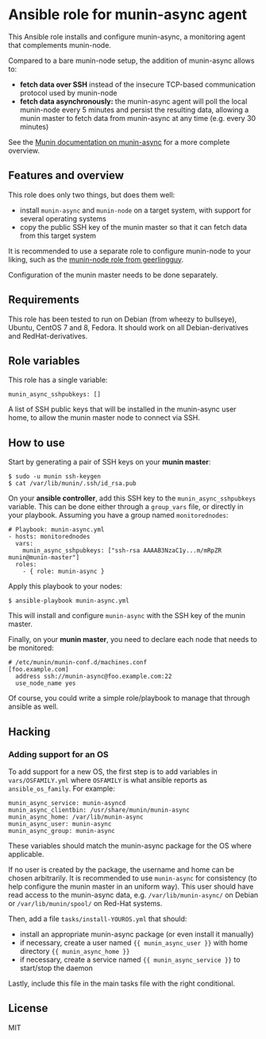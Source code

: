 # Ansible role for munin-async agent

This Ansible role installs and configure munin-async, a monitoring agent
that complements munin-node.

Compared to a bare munin-node setup, the addition of munin-async allows to:

- **fetch data over SSH** instead of the insecure TCP-based communication protocol used by munin-node
- **fetch data asynchronously:** the munin-async agent will poll the local munin-node
  every 5 minutes and persist the resulting data, allowing a munin master to
  fetch data from munin-async at any time (e.g. every 30 minutes)

See the [Munin documentation on munin-async](http://guide.munin-monitoring.org/en/latest/node/async.html)
for a more complete overview.

## Features and overview

This role does only two things, but does them well:

- install `munin-async` and `munin-node` on a target system, with support for several operating systems
- copy the public SSH key of the munin master so that it can fetch data from this target system

It is recommended to use a separate role to configure munin-node to your liking,
such as the [munin-node role from geerlingguy](https://github.com/geerlingguy/ansible-role-munin-node).

Configuration of the munin master needs to be done separately.

## Requirements

This role has been tested to run on Debian (from wheezy to bullseye), Ubuntu,
CentOS 7 and 8, Fedora.  It should work on all Debian-derivatives and RedHat-derivatives.

## Role variables

This role has a single variable:

    munin_async_sshpubkeys: []

A list of SSH public keys that will be installed in the munin-async user home, to allow the munin master node to connect via SSH.

## How to use

Start by generating a pair of SSH keys on your **munin master**:

    $ sudo -u munin ssh-keygen
    $ cat /var/lib/munin/.ssh/id_rsa.pub


On your **ansible controller**, add this SSH key to the `munin_async_sshpubkeys` variable.
This can be done either through a `group_vars` file, or directly in your playbook.
Assuming you have a group named `monitorednodes`:

    # Playbook: munin-async.yml
    - hosts: monitorednodes
      vars:
        munin_async_sshpubkeys: ["ssh-rsa AAAAB3NzaC1y...m/mRpZR munin@munin-master"]
      roles:
        - { role: munin-async }

Apply this playbook to your nodes:

    $ ansible-playbook munin-async.yml

This will install and configure `munin-async` with the SSH key of the munin master.

Finally, on your **munin master**, you need to declare each node that needs to be monitored:

    # /etc/munin/munin-conf.d/machines.conf
    [foo.example.com]
      address ssh://munin-async@foo.example.com:22
      use_node_name yes

Of course, you could write a simple role/playbook to manage that through ansible as well.

## Hacking

### Adding support for an OS

To add support for a new OS, the first step is to add variables in
`vars/OSFAMILY.yml` where `OSFAMILY` is what ansible reports as `ansible_os_family`.
For example:

```
munin_async_service: munin-asyncd
munin_async_clientbin: /usr/share/munin/munin-async
munin_async_home: /var/lib/munin-async
munin_async_user: munin-async
munin_async_group: munin-async
```

These variables should match the munin-async package for the OS where applicable.

If no user is created by the package, the username and home can be chosen arbitrarily.
It is recommended to use `munin-async` for consistency (to help configure the munin master
in an uniform way).  This user should have read access to the munin-async data, e.g.
`/var/lib/munin-async/` on Debian or `/var/lib/munin/spool/` on Red-Hat systems.

Then, add a file `tasks/install-YOUROS.yml` that should:

- install an appropriate munin-async package (or even install it manually)
- if necessary, create a user named `{{ munin_async_user }}` with home directory `{{ munin_async_home }}`
- if necessary, create a service named `{{ munin_async_service }}` to start/stop the daemon

Lastly, include this file in the main tasks file with the right conditional.

## License

MIT
